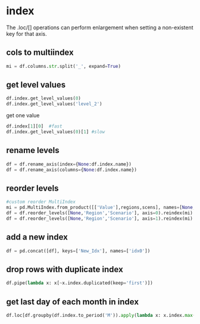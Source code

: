 # index

The .loc/[] operations can perform enlargement when setting a non-existent key for that axis.

## cols to multiindex
```python
mi = df.columns.str.split('_', expand=True)
```

## get level values
```python
df.index.get_level_values(0)
df.index.get_level_values('level_2')
```

get one value
```python
df.index[1][0]  #fast
df.index.get_level_values(0)[1] #slow
```

## rename levels
```python
df = df.rename_axis(index={None:df.index.name})
df = df.rename_axis(columns={None:df.index.name})
```

## reorder levels
```python
#custom reorder MultiIndex
mi = pd.MultiIndex.from_product([['Value'],regions,scens], names=[None,'Region','Scenario'])
df = df.reorder_levels([None,'Region','Scenario'], axis=0).reindex(mi) #index (default)
df = df.reorder_levels([None,'Region','Scenario'], axis=1).reindex(mi) #columns
```

## add a new index
```python
df = pd.concat([df], keys=['New_Idx'], names=['idx0'])
```

## drop rows with duplicate index
```python
df.pipe(lambda x: x[~x.index.duplicated(keep='first')])
```

## get last day of each month in index
```python
df.loc[df.groupby(df.index.to_period('M')).apply(lambda x: x.index.max())]
```
